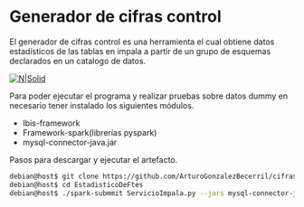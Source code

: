 # Generador de cifras control

El generador de cifras control es una herramienta el cual obtiene datos estadísticos de las tablas en impala  a partir de un grupo de esquemas declarados en un catalogo de datos.

[![N|Solid](https://i.ibb.co/jyfYb2M/Diagrama-arquitectura.png)](https://nodesource.com/products/nsolid)

Para poder ejecutar el programa y realizar pruebas sobre datos dummy en necesario tener instalado los siguientes módulos.
-	Ibis-framework
-	Framework-spark(librerías pyspark)
-	mysql-connector-java.jar


Pasos para descargar y ejecutar el artefacto.
```sh
debian@host$ git clone https://github.com/ArturoGonzalezBecerril/cifras_control.git
debian@host$ cd EstadisticoDeFtes
debian@host$ ./spark-submmit ServicioImpala.py --jars mysql-connector-java.jar
```

